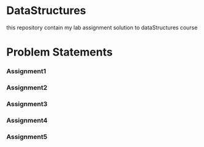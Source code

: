 # DataStructures
this repository contain my lab assignment solution to dataStructures course

# Problem Statements
### Assignment1

### Assignment2
### Assignment3
### Assignment4
### Assignment5
